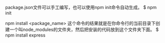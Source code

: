 package.json文件可以手工编写，也可以使用npm init命令自动生成。
$ npm init

npm install <package_name>
这个命令的结果就是在你命令行的当前目录下创建一个叫node_modules的文件夹，然后把安装的代码放到这个文件夹下面。
$ npm install express
